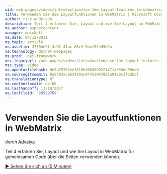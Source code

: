 ```yaml
---
uid: web-pages/videos/introduction/use-the-layout-features-in-webmatrix
title: Verwenden Sie die Layoutfunktionen in WebMatrix | Microsoft Docs
author: rick-anderson
description: Teil 4 erfahren Sie, Layout und wie Sie Layout in WebMatrix für gemeinsamen Code über die Seiten verwenden können.
ms.author: aspnetcontent
manager: wpickett
ms.date: 04/12/2011
ms.topic: article
ms.assetid: 37504e9f-3c62-41ac-88c3-9daf9fdd5d9a
ms.technology: dotnet-webpages
ms.prod: .net-framework
msc.legacyurl: /web-pages/videos/introduction/use-the-layout-features-in-webmatrix
msc.type: video
ms.openlocfilehash: de9b79762eef810b3604290221471a535dc89ed6
ms.sourcegitcommit: 9a9483aceb34591c97451997036a9120c3fe2baf
ms.translationtype: MT
ms.contentlocale: de-DE
ms.lasthandoff: 11/10/2017
ms.locfileid: "26529769"
---
```

<a name="use-the-layout-features-in-webmatrix"></a>Verwenden Sie die Layoutfunktionen in WebMatrix
====================
durch [Advaiya](https://twitter.com/Advaiyasolns)

Teil 4 erfahren Sie, Layout und wie Sie Layout in WebMatrix für gemeinsamen Code über die Seiten verwenden können.

[&#9654; Sehen Sie sich an (5 Minuten)](https://channel9.msdn.com/Blogs/ASP-NET-Site-Videos/use-the-layout-features-in-webmatrix)
